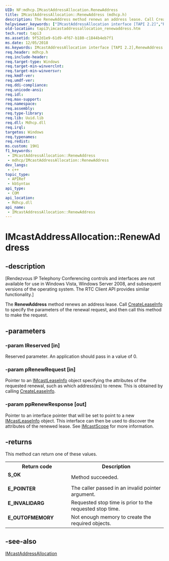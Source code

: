 ```yaml
---
UID: NF:mdhcp.IMcastAddressAllocation.RenewAddress
title: IMcastAddressAllocation::RenewAddress (mdhcp.h)
description: The RenewAddress method renews an address lease. Call CreateLeaseInfo to specify the parameters of the renewal request, and then call this method to make the request.
helpviewer_keywords: ["IMcastAddressAllocation interface [TAPI 2.2]","RenewAddress method","IMcastAddressAllocation.RenewAddress","IMcastAddressAllocation::RenewAddress","RenewAddress","RenewAddress method [TAPI 2.2]","RenewAddress method [TAPI 2.2]","IMcastAddressAllocation interface","_tapi3_imcastaddressallocation_renewaddress","mdhcp/IMcastAddressAllocation::RenewAddress","tapi3.imcastaddressallocation_renewaddress"]
old-location: tapi3\imcastaddressallocation_renewaddress.htm
tech.root: tapi3
ms.assetid: 9f52d1e9-61d9-4f67-b180-c1844b4eb7f1
ms.date: 12/05/2018
ms.keywords: IMcastAddressAllocation interface [TAPI 2.2],RenewAddress method, IMcastAddressAllocation.RenewAddress, IMcastAddressAllocation::RenewAddress, RenewAddress, RenewAddress method [TAPI 2.2], RenewAddress method [TAPI 2.2],IMcastAddressAllocation interface, _tapi3_imcastaddressallocation_renewaddress, mdhcp/IMcastAddressAllocation::RenewAddress, tapi3.imcastaddressallocation_renewaddress
req.header: mdhcp.h
req.include-header: 
req.target-type: Windows
req.target-min-winverclnt: 
req.target-min-winversvr: 
req.kmdf-ver: 
req.umdf-ver: 
req.ddi-compliance: 
req.unicode-ansi: 
req.idl: 
req.max-support: 
req.namespace: 
req.assembly: 
req.type-library: 
req.lib: Uuid.lib
req.dll: Mdhcp.dll
req.irql: 
targetos: Windows
req.typenames: 
req.redist: 
ms.custom: 19H1
f1_keywords:
 - IMcastAddressAllocation::RenewAddress
 - mdhcp/IMcastAddressAllocation::RenewAddress
dev_langs:
 - c++
topic_type:
 - APIRef
 - kbSyntax
api_type:
 - COM
api_location:
 - Mdhcp.dll
api_name:
 - IMcastAddressAllocation::RenewAddress
---
```


# IMcastAddressAllocation::RenewAddress


## -description

<p class="CCE_Message">[Rendezvous IP Telephony Conferencing controls and interfaces are not available for use in Windows Vista, Windows Server 2008, and subsequent versions of the operating system. The RTC Client API
provides similar functionality.]

 The 
<b>RenewAddress</b> method renews an address lease. Call 
<a href="/windows/desktop/api/mdhcp/nf-mdhcp-imcastaddressallocation-createleaseinfo">CreateLeaseInfo</a> to specify the parameters of the renewal request, and then call this method to make the request.

## -parameters

### -param lReserved [in]

Reserved parameter. An application should pass in a value of 0.

### -param pRenewRequest [in]

Pointer to an 
<a href="/windows/desktop/api/mdhcp/nn-mdhcp-imcastleaseinfo">IMcastLeaseInfo</a> object specifying the attributes of the requested renewal, such as which address(es) to renew. This is obtained by calling 
<a href="/windows/desktop/api/mdhcp/nf-mdhcp-imcastaddressallocation-createleaseinfo">CreateLeaseInfo</a>.

### -param ppRenewResponse [out]

Pointer to an interface pointer that will be set to point to a new 
<a href="/windows/desktop/api/mdhcp/nn-mdhcp-imcastleaseinfo">IMcastLeaseInfo</a> object. This interface can then be used to discover the attributes of the renewed lease. See 
<a href="/windows/desktop/api/mdhcp/nn-mdhcp-imcastscope">IMcastScope</a> for more information.

## -returns

This method can return one of these values.

<table>
<tr>
<th>Return code</th>
<th>Description</th>
</tr>
<tr>
<td width="40%">
<dl>
<dt><b>S_OK</b></dt>
</dl>
</td>
<td width="60%">
Method succeeded.

</td>
</tr>
<tr>
<td width="40%">
<dl>
<dt><b>E_POINTER</b></dt>
</dl>
</td>
<td width="60%">
The caller passed in an invalid pointer argument.

</td>
</tr>
<tr>
<td width="40%">
<dl>
<dt><b>E_INVALIDARG</b></dt>
</dl>
</td>
<td width="60%">
Requested stop time is prior to the requested stop time.

</td>
</tr>
<tr>
<td width="40%">
<dl>
<dt><b>E_OUTOFMEMORY</b></dt>
</dl>
</td>
<td width="60%">
Not enough memory to create the required objects.

</td>
</tr>
</table>

## -see-also

<a href="/windows/desktop/api/mdhcp/nn-mdhcp-imcastaddressallocation">IMcastAddressAllocation</a>

